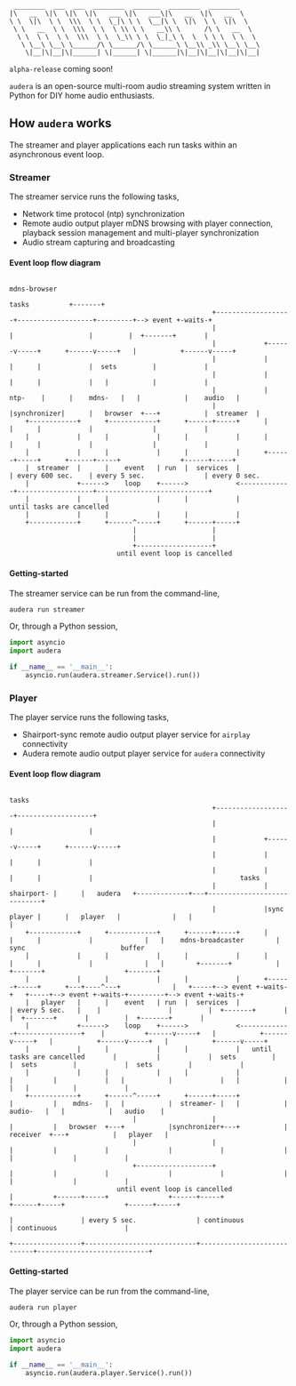      ________  ___  ___  ________  _______  ________  ________     
    |\   __  \|\  \|\  \|\   ___ \|\   ___\|\   __  \|\   __  \    
    \ \  \|\  \ \  \\\  \ \  \_|\ \ \  \__|\ \  \|\  \ \  \|\  \   
     \ \   __  \ \  \\\  \ \  \ \\ \ \   __\\ \      /\ \   __  \  
      \ \  \ \  \ \  \\\  \ \  \_\\ \ \  \_|_\ \  \  \ \ \  \ \  \ 
       \ \__\ \__\ \______/\ \______/\ \______\ \__\\ _\\ \__\ \__\
        \|__|\|__|\|______| \|______| \|______|\|__|\|__|\|__|\|__|

`alpha-release` coming soon!

`audera` is an open-source multi-room audio streaming system written in Python for DIY home audio enthusiasts.

## How `audera` works
The streamer and player applications each run tasks within an asynchronous event loop.

### Streamer
The streamer service runs the following tasks,
- Network time protocol (ntp) synchronization
- Remote audio output player mDNS browsing with player connection, playback session management and multi-player synchronization
- Audio stream capturing and broadcasting

#### Event loop flow diagram
```
                                                                                                      mdns-browser              
                                                                                         tasks          +-------+                    
                                                   +-------------------+-------------------+---------+--> event +-waits-+            
                                                   |                   |                   |         |  +-------+       |            
                                                   |            +------v-----+      +------v-----+   |           +------v-----+      
                                                   |            |            |      |            |  sets         |            |      
                                                   |            |            |      |            |   |           |            |      
                                                   |            |    ntp-    |      |    mdns-   |   |           |    audio   |      
                                                   |            |synchronizer|      |   browser  +---+           |  streamer  |      
    +------------+      +------------+      +------+-----+      |            |      |            |               |            |      
    |            |      |            |      |            |      |            |      |            |               |            |      
    |            |      |            |      |            |      +------+-----+      +------+-----+               +------+-----+      
    |  streamer  |      |    event   | run  |  services  |             | every 600 sec.    | every 5 sec.               | every 0 sec.
    |            +------>    loop    +------>            <-------------+-------------------+----------------------------+            
    |            |      |            |      |            |                     until tasks are cancelled                           
    |            |      |            |      |            |                                                                         
    +------------+      +------^-----+      +------+-----+                                                                         
                               |                   |                                                                               
                               |                   |                                                                               
                               +-------------------+                                                                               
                           until event loop is cancelled                                                                           
```

#### Getting-started
The streamer service can be run from the command-line,

``` bash
audera run streamer
```

Or, through a Python session,

``` python
import asyncio
import audera

if __name__ == '__main__':
    asyncio.run(audera.streamer.Service().run())
```

### Player
The player service runs the following tasks,
- Shairport-sync remote audio output player service for `airplay` connectivity
- Audera remote audio output player service for `audera` connectivity

#### Event loop flow diagram
```
                                                                     tasks                                                                                                                                
                                                   +-------------------+-------------------+                                                                                                              
                                                   |                   |                   |                                                                                                              
                                                   |            +------v-----+      +------v-----+                                                                                                        
                                                   |            |            |      |            |                                                                                                        
                                                   |            |            |      |            |                                     tasks                                                              
                                                   |            | shairport- |      |   audera   +-------------+---+----------------------------+                                                            
                                                   |            |sync player |      |   player   |             |   |                            |                                                            
    +------------+      +------------+      +------+-----+      |            |      |            |             |   |    mdns-broadcaster        |          sync                        buffer                 
    |            |      |            |      |            |      |            |      |            |             |   |        +-------+           |        +-------+                    +-------+                    
    |            |      |            |      |            |      +------+-----+      +---+----^---+             |   +-----+--> event +-waits-+   +-----+--> event +-waits-+---------+--> event +-waits-+            
    |   player   |      |    event   | run  |  services  |             | every 5 sec.   |    |                 |         |  +-------+       |         |  +-------+       |         |  +-------+       |            
    |            +------>    loop    +------>            <-------------+----------------+    |          +------v-----+   |           +------v-----+   |           +------v-----+   |           +------v-----+      
    |            |      |            |      |            |   until tasks are cancelled       |          |            |  sets         |            |  sets         |            |  sets         |            |      
    |            |      |            |      |            |                                   |          |            |   |           |            |   |           |            |   |           |            |      
    +------------+      +------^-----+      +------+-----+                                   |          |    mdns-   |   |           |  streamer- |   |           |   audio-   |   |           |   audio    |      
                               |                   |                                         |          |   browser  +---+           |synchronizer+---+           |  receiver  +---+           |   player   |      
                               |                   |                                         |          |            |               |            |               |            |               |            |      
                               +-------------------+                                         |          |            |               |            |               |            |               |            |      
                           until event loop is cancelled                                     |          +------+-----+               +------+-----+               +------+-----+               +------+-----+      
                                                                                             |                 | every 5 sec.               | continuous                 | continuous                 |
                                                                                             +-----------------+----------------------------+----------------------------+----------------------------+                                                                                   
```

#### Getting-started
The player service can be run from the command-line,

``` bash
audera run player
```

Or, through a Python session,

``` python
import asyncio
import audera

if __name__ == '__main__':
    asyncio.run(audera.player.Service().run())
```